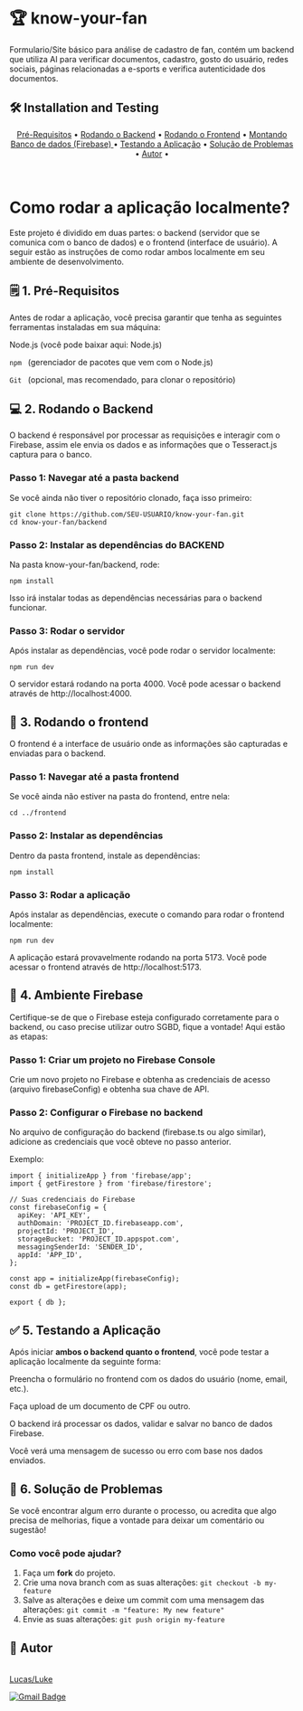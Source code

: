 # 🏆 know-your-fan
Formulario/Site básico para análise de cadastro de fan, contém um backend que utiliza AI para verificar documentos, cadastro, gosto do usuário, redes sociais, páginas relacionadas a e-sports e verifica autenticidade dos documentos.

## 🛠️ Installation and Testing
<p align="center">
 <a href="#pre-requisitos">Pré-Requisitos</a> •
 <a href="#backend">Rodando o Backend</a> •
 <a href="#frontend">Rodando o Frontend</a> •
 <a href="#firebase">Montando Banco de dados (Firebase) </a> •
 <a href="#app">Testando a Aplicação</a> • 
 <a href="#problemas">Solução de Problemas</a> • 
 <a href="#autor">Autor</a> • 
</p><br>

# Como rodar a aplicação localmente?
Este projeto é dividido em duas partes: o backend (servidor que se comunica com o banco de dados) e o frontend (interface de usuário). A seguir estão as instruções de como rodar ambos localmente em seu ambiente de desenvolvimento.

<h2 id="pre-requisitos">🗒️ 1. Pré-Requisitos</h2>

Antes de rodar a aplicação, você precisa garantir que tenha as seguintes ferramentas instaladas em sua máquina:

Node.js (você pode baixar aqui: Node.js)

```npm ``` (gerenciador de pacotes que vem com o Node.js)

```Git ``` (opcional, mas recomendado, para clonar o repositório)

<h2 id="backend">💻 2. Rodando o Backend</h2>
O backend é responsável por processar as requisições e interagir com o Firebase, assim ele envia os dados e as informações que o Tesseract.js captura para o banco.

### Passo 1: Navegar até a pasta backend
Se você ainda não tiver o repositório clonado, faça isso primeiro:

```
git clone https://github.com/SEU-USUARIO/know-your-fan.git
cd know-your-fan/backend
```
### Passo 2: Instalar as dependências do BACKEND
Na pasta know-your-fan/backend, rode:
```
npm install
```
Isso irá instalar todas as dependências necessárias para o backend funcionar.

### Passo 3: Rodar o servidor
Após instalar as dependências, você pode rodar o servidor localmente:

```
npm run dev
```
O servidor estará rodando na porta 4000. Você pode acessar o backend através de http://localhost:4000.


<h2 id="frontend">🎨 3. Rodando o frontend</h2>
O frontend é a interface de usuário onde as informações são capturadas e enviadas para o backend.

### Passo 1: Navegar até a pasta frontend
Se você ainda não estiver na pasta do frontend, entre nela:

```
cd ../frontend
```
### Passo 2: Instalar as dependências
Dentro da pasta frontend, instale as dependências:

```
npm install
```

### Passo 3: Rodar a aplicação
Após instalar as dependências, execute o comando para rodar o frontend localmente:

```
npm run dev
```
A aplicação estará provavelmente rodando na porta 5173. Você pode acessar o frontend através de http://localhost:5173.


<h2 id="firebase">📁 4. Ambiente Firebase</h2>

Certifique-se de que o Firebase esteja configurado corretamente para o backend, ou caso precise utilizar outro SGBD, fique a vontade! Aqui estão as etapas:

### Passo 1: Criar um projeto no Firebase Console
Crie um novo projeto no Firebase e obtenha as credenciais de acesso (arquivo firebaseConfig) e obtenha sua chave de API.

### Passo 2: Configurar o Firebase no backend
No arquivo de configuração do backend (firebase.ts ou algo similar), adicione as credenciais que você obteve no passo anterior.

Exemplo:

```
import { initializeApp } from 'firebase/app';
import { getFirestore } from 'firebase/firestore';

// Suas credenciais do Firebase
const firebaseConfig = {
  apiKey: 'API_KEY',
  authDomain: 'PROJECT_ID.firebaseapp.com',
  projectId: 'PROJECT_ID',
  storageBucket: 'PROJECT_ID.appspot.com',
  messagingSenderId: 'SENDER_ID',
  appId: 'APP_ID',
};

const app = initializeApp(firebaseConfig);
const db = getFirestore(app);

export { db };
```

<h2 id="app">✅ 5. Testando a Aplicação</h2>

Após iniciar **ambos o backend quanto o frontend**, você pode testar a aplicação localmente da seguinte forma:

Preencha o formulário no frontend com os dados do usuário (nome, email, etc.).

Faça upload de um documento de CPF ou outro.

O backend irá processar os dados, validar e salvar no banco de dados Firebase.

Você verá uma mensagem de sucesso ou erro com base nos dados enviados.


<h2 id="problemas">👾 6. Solução de Problemas</h2>

Se você encontrar algum erro durante o processo, ou acredita que algo precisa de melhorias, fique a vontade para deixar um comentário ou sugestão!

### Como você pode ajudar?

1. Faça um **fork** do projeto.
2. Crie uma nova branch com as suas alterações: `git checkout -b my-feature`
3. Salve as alterações e deixe um commit com uma mensagem das alterações: `git commit -m "feature: My new feature"`
4. Envie as suas alterações: `git push origin my-feature`


<h2 id="autor">👤 Autor</h2>

<a href="https://br.linkedin.com/in/lucasgossdias-"><br>
Lucas/Luke</a>
 <br />
 
[![Gmail Badge](https://img.shields.io/badge/-lucasgossdias@gmail.com-c14438?style=flat-square&logo=Gmail&logoColor=white&link=mailto:lucasossdias@gmail.com)](mailto:lucasgossdias@gmail.com.com)



